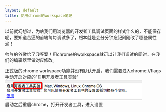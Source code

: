 ```yaml
---
layout: default
title: 使用chrome的workspace笔记
---
```


以前就幻想过，为啥我们用浏览器的开发者工具调试页面的样式什么的，不能保存呢，要知道苦逼的前端每每调试多了，根本就是会分分钟忘记刚刚改了哪些属性滴！

帅气的谷歌给了我答案！用chrome的workspace就可以让我们调试的同时，在我们的编辑器里做对应修改。  

正式版的chrome workspace功能并没有默认开启，我们需要进入chrome://flags手动开启对应的"启用开发者工具实验"  
<img src = "../images/ws1.png" />  
启动之后重启chrome，打开开发者工具，进入设置